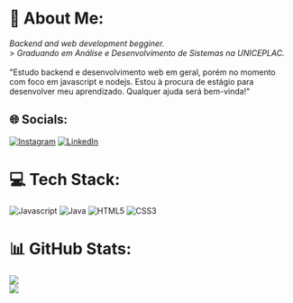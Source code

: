 # 💫 About Me:
 *Backend and web development begginer.*<br> > *Graduando em Análise e Desenvolvimento de Sistemas na UNICEPLAC.*<br><br> "Estudo backend e desenvolvimento web em geral, porém no momento com foco em javascript e nodejs. Estou à procura de estágio para desenvolver meu aprendizado. Qualquer ajuda será bem-vinda!"


## 🌐 Socials:
[![Instagram](https://img.shields.io/badge/Instagram-%23E4405F.svg?logo=Instagram&logoColor=white)](https://instagram.com/felipthewise) [![LinkedIn](https://img.shields.io/badge/LinkedIn-%230077B5.svg?logo=linkedin&logoColor=white)](https://linkedin.com/in/felipe-trindade-de-farias-a4481824a) 

# 💻 Tech Stack:
![Javascript](https://img.shields.io/badge/logo-javascript-blue?logo=javascript) ![Java](https://img.shields.io/badge/java-%23ED8B00.svg?style=flat-square&logo=openjdk&logoColor=white) ![HTML5](https://img.shields.io/badge/html5-%23E34F26.svg?style=flat-square&logo=html5&logoColor=white) ![CSS3](https://img.shields.io/badge/css3-%231572B6.svg?style=flat-square&logo=css3&logoColor=white)
# 📊 GitHub Stats:
![](https://github-readme-streak-stats.herokuapp.com/?user=felipethewise&theme=radical&hide_border=true)<br/>
![](https://github-readme-stats.vercel.app/api/top-langs/?username=felipethewise&theme=radical&hide_border=true&include_all_commits=true&count_private=true&layout=compact)
